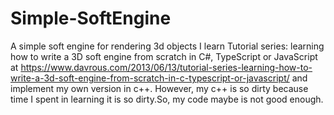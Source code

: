 # Simple-SoftEngine
  A simple soft engine for rendering 3d objects
  I learn Tutorial series: learning how to write a 3D soft engine from scratch in C#, TypeScript or JavaScript 
at https://www.davrous.com/2013/06/13/tutorial-series-learning-how-to-write-a-3d-soft-engine-from-scratch-in-c-typescript-or-javascript/
and implement my own version in c++.
  However, my c++ is so dirty because time I spent in learning it is so dirty.So, my code maybe is not good enough.
  
